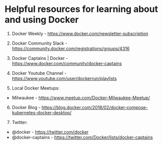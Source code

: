# Helpful resources for learning about and using Docker

1. Docker Weekly - https://www.docker.com/newsletter-subscription

2. Docker Community Slack - https://community.docker.com/registrations/groups/4316

3. Docker Captains | Docker - https://www.docker.com/community/docker-captains

4. Docker Youtube Channel - https://www.youtube.com/user/dockerrun/playlists

5. Local Docker Meetups:

  - Milwaukee - https://www.meetup.com/Docker-Milwaukee-Meetup/

6. Docker Blog - https://blog.docker.com/2018/02/docker-compose-kubernetes-docker-desktop/

7. Twitter:

  - @docker - https://twitter.com/docker
  - @docker-captains - https://twitter.com/Docker/lists/docker-captains 